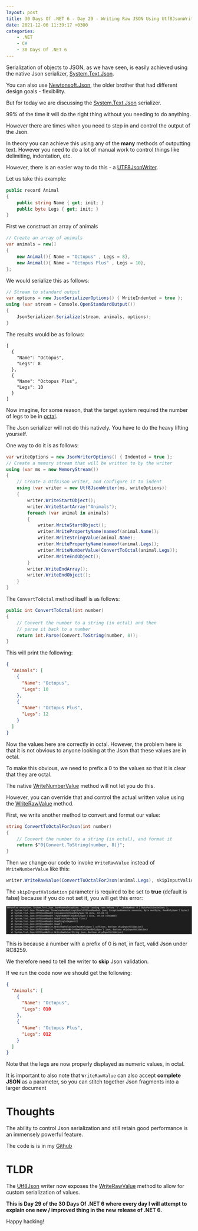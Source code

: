 ```yaml
---
layout: post
title: 30 Days Of .NET 6 - Day 29 - Writing Raw JSON Using Utf8JsonWriter
date: 2021-12-06 11:39:17 +0300
categories:
    - .NET
    - C#
    - 30 Days Of .NET 6
---
```

Serialization of objects to JSON, as we have seen, is easily achieved using the native Json serializer, [System.Text.Json](https://docs.microsoft.com/en-us/dotnet/api/system.text.json?view=net-6.0).

You can also use [Newtonsoft.Json](https://www.newtonsoft.com/json), the older brother that had different design goals - flexibility.

But for today we are discussing the [System.Text.Json](https://www.newtonsoft.com/json) serializer.

99% of the time it will do the right thing without you needing to do anything.

However there are times when you need to step in and control the output of the Json.

In theory you can achieve this using any of the **many** methods of outputting text. However you need to do a lot of manual work to control things like delimiting, indentation, etc.

However, there is an easier way to do this - a [UTF8JsonWriter](https://docs.microsoft.com/en-us/dotnet/api/system.text.json.utf8jsonwriter?view=net-6.0).

Let us take this example:

```csharp
public record Animal
{
    public string Name { get; init; }
    public byte Legs { get; init; }
}
```

First we construct an array of animals

```csharp
// Create an array of animals
var animals = new[]
{
    new Animal(){ Name = "Octopus" , Legs = 8},
    new Animal(){ Name = "Octopus Plus" , Legs = 10},
};
```
  
We would serialize this as follows:

```csharp
// Stream to standard output
var options = new JsonSerializerOptions() { WriteIndented = true };
using (var stream = Console.OpenStandardOutput())
{
    JsonSerializer.Serialize(stream, animals, options);
}
```

The results would be as follows:

```plaintext
[  
  {
    "Name": "Octopus",
    "Legs": 8
  },
  {
    "Name": "Octopus Plus",
    "Legs": 10
  }
]
```

Now imagine, for some reason, that the target system required the number of legs to be in [octal](https://en.wikipedia.org/wiki/Octal).

The Json serializer will not do this natively. You have to do the heavy lifting yourself.

One way to do it is as follows:

```csharp
var writeOptions = new JsonWriterOptions() { Indented = true };
// Create a memory stream that will be written to by the writer
using (var ms = new MemoryStream())
{
	// Create a Utf8Json writer, and configure it to indent
    using (var writer = new Utf8JsonWriter(ms, writeOptions))
    {
        writer.WriteStartObject();
        writer.WriteStartArray("Animals");
        foreach (var animal in animals)
        {
            writer.WriteStartObject();
            writer.WritePropertyName(nameof(animal.Name));
            writer.WriteStringValue(animal.Name);
            writer.WritePropertyName(nameof(animal.Legs));
            writer.WriteNumberValue(ConvertToOctal(animal.Legs));
            writer.WriteEndObject();
        }
        writer.WriteEndArray();
        writer.WriteEndObject();
    }
}
```

The `ConvertToOctal` method itself is as follows:

```csharp
public int ConvertToOctal(int number)
{
    // Convert the number to a string (in octal) and then
    // parse it back to a number
    return int.Parse(Convert.ToString(number, 8));
}
```

This will print the following:

```json
{
  "Animals": [
    {
      "Name": "Octopus",
      "Legs": 10
    },
    {
      "Name": "Octopus Plus",
      "Legs": 12
    }
  ]
}
```

Now the values here are correctly in octal. However, the problem here is that it is not obvious to anyone looking at the Json that these values are in octal.

To make this obvious, we need to prefix a 0 to the values so that it is clear that they are octal.

The native [WriteNumberValue](https://docs.microsoft.com/en-us/dotnet/api/system.text.json.utf8jsonwriter.writenumbervalue?view=net-6.0) method will not let you do this.

However, you can override that and control the actual written value using the [WriteRawValue](https://docs.microsoft.com/en-us/dotnet/api/system.text.json.utf8jsonwriter.writerawvalue?view=net-6.0) method.

First, we write another method to convert and format our value:

```csharp
string ConvertToOctalForJson(int number)
{
    // Convert the number to a string (in octal), and format it
    return $"0{Convert.ToString(number, 8)}";
}
```

Then we change our code to invoke `WriteRawValue` instead of `WriteNumberValue` like this:

```csharp
writer.WriteRawValue(ConvertToOctalForJson(animal.Legs), skipInputValidation: true);
```

The `skipInputValidation` parameter is required to be set to **true** (default is false) because if you do not set it, you will get this error:


![](../images/2021/12/InvalidJson.png)

This is because a number with a prefix of 0 is not, in fact, valid Json under RC8259.

We therefore need to tell the writer to **skip** Json validation.


If we run the code now we should get the following:

```json
{
  "Animals": [
    {
      "Name": "Octopus",
      "Legs": 010
    },
    {
      "Name": "Octopus Plus",
      "Legs": 012
    }
  ]
}
```

Note that the legs are now properly displayed as numeric values, in octal.

It is important to also note that `WriteRawValue` can also accept **complete JSON** as a parameter, so you can stitch together Json fragments into a larger document

# Thoughts

The ability to control Json serialization and still retain good performance is an immensely powerful feature.

The code is is in my [Github](https://github.com/conradakunga/BlogCode/tree/master/2021-12-06%20-%2030%20Days%20Of%20.NET%206%20-%20Day%2029%20-%20Custom%20Json%20Serialization%20Using%20UTF8JsonWriter)

# TLDR

The [Utf8Json](https://docs.microsoft.com/en-us/dotnet/api/system.text.json.utf8jsonwriter?view=net-6.0) writer now exposes the [WriteRawValue](https://docs.microsoft.com/en-us/dotnet/api/system.text.json.utf8jsonwriter.writerawvalue?view=net-6.0) method to allow for custom serialization of values.

**This is Day 29 of the 30 Days Of .NET 6 where every day I will attempt to explain one new / improved thing in the new release of .NET 6.**

Happy hacking!